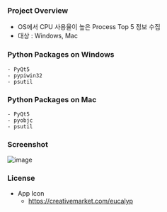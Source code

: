 ### Project Overview
- OS에서 CPU 사용율이 높은 Process Top 5 정보 수집
- 대상 : Windows, Mac 


### Python Packages on Windows
```
- PyQt5
- pypiwin32
- psutil
```


### Python Packages on Mac
```
- PyQt5
- pyobjc
- psutil
```


### Screenshot
![image](https://github.com/user-attachments/assets/18307384-c9c7-4c2d-aced-36ca2570502b)




### License
- App Icon
  - https://creativemarket.com/eucalyp